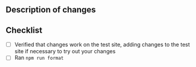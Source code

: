 ## Description of changes

<!--
Please describe your changes and link to related issues.
-->

## Checklist

<!--
Please do all of the following that apply to your PR.
If you are submitting an update to the source code of vad-web or vad-react,
all items will likely be relevant. You are welcome to create your PR as a draft
PR without having completed all items.
-->

- [ ] Verified that changes work on the test site, adding changes to the test site if necessary to try out your changes <!-- `npm run dev` to run the test site locally. Alternatively, you can open a PR and vercel will deploy a preview version of the test site that you can view -->
- [ ] Ran `npm run format`
